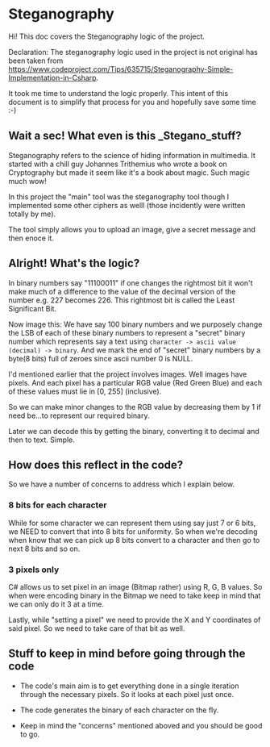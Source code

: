# Steganography

Hi! This doc covers the Steganography logic of the project.

Declaration: The steganography logic used in the project is not original has been taken from https://www.codeproject.com/Tips/635715/Steganography-Simple-Implementation-in-Csharp.

It took me time to understand the logic properly. This intent of this document is to simplify that process for you and hopefully save some time :-)

## Wait a sec! What even is this \_Stegano_stuff?

Steganography refers to the science of hiding information in multimedia. It started with a chill guy Johannes Trithemius who wrote a book on Cryptography but made it seem like it's a book about magic. Such magic much wow!

In this project the "main" tool was the steganography tool though I implemented some other ciphers as welll (those incidently were written totally by me).

The tool simply allows you to upload an image, give a secret message and then enoce it.

## Alright! What's the logic?

In binary numbers say "11100011" if one changes the rightmost bit it won't make much of a difference to the value of the decimal version of the number e.g. 227 becomes 226. This rightmost bit is called the Least Significant Bit.

Now image this: We have say 100 binary numbers and we purposely change the LSB of each of these binary numbers to represent a "secret" binary number which represents say a text using `character -> ascii value (decimal) -> binary`. And we mark the end of "secret" binary numbers by a byte(8 bits) full of zeroes since ascii number 0 is NULL.

I'd mentioned earlier that the project involves images. Well images have pixels. And each pixel has a particular RGB value (Red Green Blue) and each of these values must lie in \[0, 255\] (inclusive).

So we can make minor changes to the RGB value by decreasing them by 1 if need be...to represent our required binary.

Later we can decode this by getting the binary, converting it to decimal and then to text. Simple.

## How does this reflect in the code?

So we have a number of concerns to address which I explain below.

### 8 bits for each character

While for some character we can represent them using say just 7 or 6 bits, we NEED to convert that into 8 bits for uniformity. So when we're decoding when know that we can pick up 8 bits convert to a character and then go to next 8 bits and so on.

### 3 pixels only

C# allows us to set pixel in an image (Bitmap rather) using R, G, B values.
So when were encoding binary in the Bitmap we need to take keep in mind that we can only do it 3 at a time.

Lastly, while "setting a pixel" we need to provide the X and Y coordinates of said pixel. So we need to take care of that bit as well.

## Stuff to keep in mind before going through the code

- The code's main aim is to get everything done in a single iteration through the necessary pixels. So it looks at each pixel just once.

- The code generates the binary of each character on the fly.

- Keep in mind the "concerns" mentioned aboved and you should be good to go.
